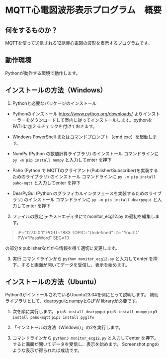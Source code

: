 # MQTT心電図波形表示プログラム　概要
## 何をするものか？
MQTTを使って送信される12誘導心電図の波形を表示するプログラムです。

## 動作環境
Pythonが動作する環境で動作します。

## インストールの方法（Windows）
1. Pythonと必要なパッケージのインストール

 - Pythonのインストール
https://www.python.org/downloads/ よりインストーラーをダウンロードして案内に従ってインストールします。pythonをPATHに加えるチェックを付けておきます。

 - Windows PowerShell またはコマンドプロンプト（cmd.exe）を起動します。

 - NumPy (Python の数値計算ライブラリ)  のインストール
コマンドラインに
`py -m pip install numpy`
と入力してenter を押下

 - Paho (Python で MQTTのクライアント(Publisher/Subscriber)を実装するためのライブラリ) のインストール
コマンドラインに
`py -m pip install paho-mqtt`
と入力してenter を押下

 - DearPyGui (Python のグラフィカルインタフェースを実装するためのライブラリ) のインストール
コマンドラインに
`py -m pip install dearpygui`
と入力してenter を押下

2. ファイルの設定
テキストエディタにてmonitor_ecg12.py の最初を編集します。

 >IP="127.0.0.1"
 >PORT=1883
 >TOPIC="Undefined"
 >ID="YourID"
 >PW="PassWord"
 >SEC=10

の部分をpublisherなどから情報を得て適切に変更します。

3. 実行
コマンドラインから
`python monitor_ecg12.py`
と入力してenter を押下。すると画面が開いてデータを受信し、表示を始めます。


## インストールの方法（Ubuntu）
Python3がイントールされているUbuntu23.04を例にとって説明します。
補助ライブラリとして、dearpyguiとnumpyとGLFW libraryが必要です。

1. 次を順に実行します。
`pip3 install dearpygui`
`pip3 install numpy`
`pip3 install paho-mqtt`
`pip3 install pyglfw`

2. 「インストールの方法（Windows）」の2を実行します。

3. コマンドラインから
`python3 monitor_ecg12.py`
と入力してenter を押下。すると画面が開いてデータを受信し、表示を始めます。
Screenshot.pngのような表示が得られれば成功です。

